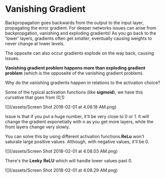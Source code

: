 # Vanishing Gradient

Backpropagation goes backwards from the output to the input layer, propagating the error gradient. For deeper networks issues can arise from backpropgation, vanishing and exploding gradients! As you go back to the 'lower' layers, gradients often get _smaller_, eventually causing weights to never change at lower levels.

The opposite can also occur gradients explode on the way back, causing issues.

**Vanishing gradient problem happens more than exploding gradient problem** \(which is the opposeite of the vanishing gradient problem\).

Why do the vanishing gradients happen in relations to the activation choice?

Some of the typical activation functions \(like **sigmoid**\), we have this curvative that goes from \(0,1\)

![](/assets/Screen Shot 2018-02-01 at 4.08.18 AM.png)

Issue is that if you put a huge number, it'll be very close to 0 or 1. It will change the gradient exponetially with n as you get more layers, while the front layers change very slowly.

You can solve this by using different activation functions.**ReLu** won't saturate large positive values. Although, with negative values, it'll be 0. 

![](/assets/Screen Shot 2018-02-01 at 4.08.03 AM.png)

There's the **Leeky** **ReLU** which will handle lower values past 0.

![](/assets/Screen Shot 2018-02-01 at 4.08.29 AM.png)

